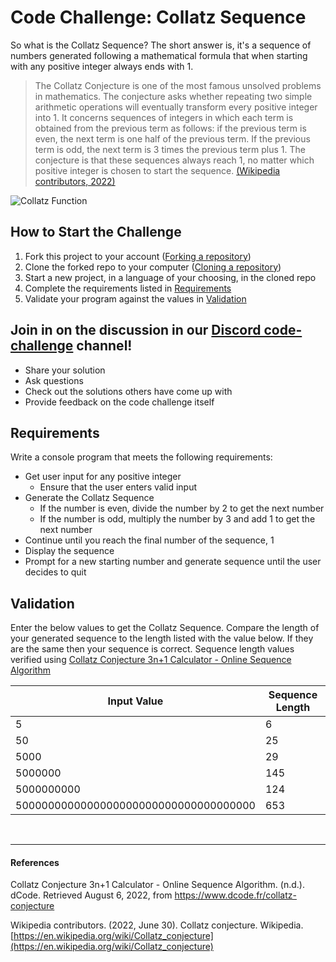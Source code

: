 # Code Challenge: Collatz Sequence

So what is the Collatz Sequence?  The short answer is, it's a sequence of numbers generated following a mathematical formula that when starting with any positive integer always ends with 1.  

> The Collatz Conjecture is one of the most famous unsolved problems in mathematics. The conjecture asks whether repeating two simple arithmetic operations will eventually transform every positive integer into 1. It concerns sequences of integers in which each term is obtained from the previous term as follows: if the previous term is even, the next term is one half of the previous term. If the previous term is odd, the next term is 3 times the previous term plus 1. The conjecture is that these sequences always reach 1, no matter which positive integer is chosen to start the sequence. [(Wikipedia contributors, 2022)](#references)

![Collatz Function](./collatz-function.jpg)

## How to Start the Challenge

1. Fork this project to your account ([Forking a repository](https://docs.github.com/en/get-started/quickstart/fork-a-repo#forking-a-repository))
1. Clone the forked repo to your computer ([Cloning a repository](https://docs.github.com/en/repositories/creating-and-managing-repositories/cloning-a-repository#cloning-a-repository))
1. Start a new project, in a language of your choosing, in the cloned repo
1. Complete the requirements listed in [Requirements](#requirements)
1. Validate your program against the values in [Validation](#validation)

## Join in on the discussion in our [Discord code-challenge](https://discord.com/channels/966813541569003581/1004198114917371964) channel!
- Share your solution
- Ask questions
- Check out the solutions others have come up with
- Provide feedback on the code challenge itself

## Requirements

Write a console program that meets the following requirements:

- Get user input for any positive integer
  - Ensure that the user enters valid input
- Generate the Collatz Sequence
  - If the number is even, divide the number by 2 to get the next number
  - If the number is odd, multiply the number by 3 and add 1 to get the next number
- Continue until you reach the final number of the sequence, 1
- Display the sequence
- Prompt for a new starting number and generate sequence until the user decides to quit

## Validation

Enter the below values to get the Collatz Sequence.  Compare the length of your generated sequence to the length listed with the value below.  If they are the same then your sequence is correct. Sequence length values verified using [Collatz Conjecture 3n+1 Calculator - Online Sequence Algorithm](#references)

| Input Value | Sequence Length |
| --- | --- |
| 5 | 6 |
| 50 | 25 |
| 5000 | 29 |
| 5000000 | 145 |
| 5000000000 | 124 |
| 5000000000000000000000000000000000000 | 653 |

<br/>

***

#### References

Collatz Conjecture 3n+1 Calculator - Online Sequence Algorithm. (n.d.). dCode. Retrieved August 6, 2022, from https://www.dcode.fr/collatz-conjecture

Wikipedia contributors. (2022, June 30). Collatz conjecture. Wikipedia. [https://en.wikipedia.org/wiki/Collatz_conjecture](https://en.wikipedia.org/wiki/Collatz_conjecture)
